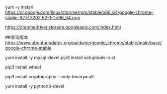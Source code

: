 yum -y install https://dl.google.com/linux/chrome/rpm/stable/x86_64/google-chrome-stable-62.0.3202.62-1-1.x86_64.rpm

https://chromedriver.storage.googleapis.com/index.html

##查询版本
https://www.ubuntuupdates.org/package/google_chrome/stable/main/base/google-chrome-stable





yum install -y mysql-devel
pip3 install setuptools-rust

pip3 install wheel

pip3 install cryptography --only-binary=:all:

yum install -y python3-devel